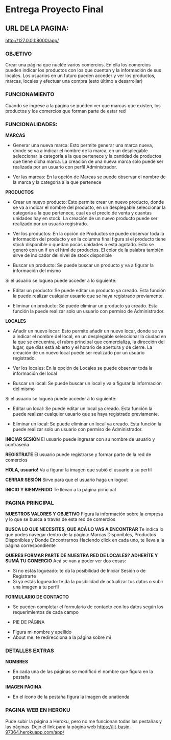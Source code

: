# **Entrega Proyecto Final**

## **URL DE LA PAGINA:**
http://127.0.0.1:8000/app/


### OBJETIVO
Crear una página que nuclée varios comercios. En ella los comercios pueden indicar los productos con los que cuentan y la información de sus locales. Los usuarios en un futuro pueden acceder y ver los productos, marcas, locales y efectuar una compra (esto último a desarrollar)


### FUNCIONAMIENTO
Cuando se ingrese a la página se pueden ver que marcas que existen, los productos y los comercios que forman parte de estar red


### FUNCIONALIDADES:

**MARCAS**
- Generar una nueva marca:
Esto permite generar una marca nueva, donde se va a indicar el nombre de la marca, en un desplegable seleccionar la categoría a la que pertenece y la cantidad de productos que tiene dicha marca.
La creación de una nueva marca solo puede ser realizada por un usuario con perfil Administrador.

- Ver las marcas:
En la opción de Marcas se puede observar el nombre de la marca y la categoría a la que pertenece


**PRODUCTOS**
- Crear un nuevo producto:
Esto permite crear un nuevo producto, donde se va a indicar el nombre del producto, en un desplegable seleccionar la categoría a la que pertenece, cual es el precio de venta y cuantas unidades hay en stock.
La creación de un nuevo producto puede ser realizado por un usuario registrado.

- Ver los productos:
En la opción de Productos se puede observar toda la información del producto y en la columna final figura si el producto tiene stock disponible o quedan pocas unidades o está agotado. Esto se generó con un if en el html de productos. El color de la palabra también sirve de indicador del nivel de stock disponible

- Buscar un producto:
Se puede buscar un producto y va a figurar la información del mismo

Si el usuario se loguea puede acceder a lo siguiente:
- Editar un producto:
Se puede editar un producto ya creado. Esta función la puede realizar cualquier usuario que se haya registrado previamente.

- Eliminar un producto:
Se puede eliminar un producto ya creado. Esta función la puede realizar solo un usuario con permiso de Administrador.


**LOCALES**
- Añadir un nuevo locar:
Esto permite añadir un nuevo locar, donde se va a indicar el nombre del local, en un desplegable seleccionar la ciudad en la que se encuentra, el rubro principal que comercializa, la dirección del lugar, que días está abierto y el horario de apertura y de cierre.
La creación de un nuevo local puede ser realizado por un usuario registrado.

- Ver los locales:
En la opción de Locales se puede observar toda la información del local

- Buscar un local:
Se puede buscar un local y va a figurar la información del mismo

Si el usuario se loguea puede acceder a lo siguiente:
- Editar un local:
Se puede editar un local ya creado. Esta función la puede realizar cualquier usuario que se haya registrado previamente.

- Eliminar un local:
Se puede eliminar un local ya creado. Esta función la puede realizar solo un usuario con permiso de Administrador.


**INICIAR SESIÓN**
El usuario puede ingresar con su nombre de usuario y contraseña


**REGISTRATE**
El usuario puede registrarse y formar parte de la red de comercios


**HOLA, usuario!**
Va a figurar la imagen que subió el usuario a su perfil


**CERRAR SESIÓN**
Sirve para que el usuario haga un logout


**INICIO Y BIENVENIDO**
Te llevan a la página principal


### PAGINA PRINCIPAL

**NUESTROS VALORES Y OBJETIVO**
Figura la información sobre la empresa y lo que se busca a través de esta red de comercios


**BUSCA LO QUE NECESITES, QUE ACÁ LO VAS A ENCONTRAR**
Te indica lo que podes navegar dentro de la página: Marcas Disponibles, Productos Disponibles y Donde Encontrarnos
Haciendo click en cada uno, te lleva a la página correspondiente


**QUERES FORMAR PARTE DE NUESTRA RED DE LOCALES? ADHERÍTE Y SUMÁ TU COMERCIO**
Acá se van a poder ver dos cosas:
- Si no estás logueado: te da la posibilidad de Iniciar Sesión o de Registrarte
- Si ya estás logueado: te da la posibilidad de actualizar tus datos o subir una imagen a tu perfil


**FORMULARIO DE CONTACTO**
- Se pueden completar el formulario de contacto con los datos según los requerimientos de cada campo


* PIE DE PÁGINA
- Figura mi nombre y apellido
- About me: te redirecciona a la página sobre mí


### DETALLES EXTRAS

**NOMBRES**
- En cada una de las páginas se modificó el nombre que figura en la pestaña


**IMAGEN PÁGINA**
- En el ícono de la pestaña figura la imagen de unatienda


### PAGINA WEB EN HEROKU
Pude subir la página a Heroku, pero no me funcionan todas las pestañas y las páginas.
Dejo el link para la página web https://lit-basin-97364.herokuapp.com/app/
